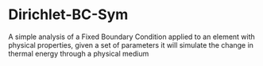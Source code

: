 # Dirichlet-BC-Sym
A simple analysis of a Fixed Boundary Condition applied to an element with physical properties, given a set of parameters it will simulate the change in thermal energy through a physical medium
